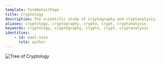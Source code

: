 ```yaml
---
template: TermDetailPage
title: Cryptology 
description: The scientific study of cryptography and cryptanalysis.
aliases: cryptology, cryptography, crypto, crypt, cryptanalysis
keywords: cryptology, cryptography, crypto, crypt, cryptanalysis 
identities: 
    - id: wael-ivie
      role: author
---
```


![Tree of Cryptology](https://github.com/armada-alliance/assets/blob/gh-pages/tree-of-cryptology.png?raw=true)